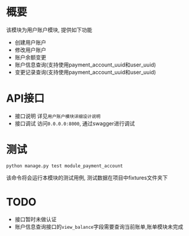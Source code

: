 # 概要
该模块为用户账户模块, 提供如下功能
+ 创建用户账户
+ 修改用户账户
+ 账户余额变更
+ 账户信息查询(支持使用payment_account_uuid和user_uuid)
+ 变更记录查询(支持使用payment_account_uuid和user_uuid)

# API接口
+ 接口说明 详见`用户账户模块详细设计说明`
+ 接口调试 访问`0.0.0.0:8000`, 通过swagger进行调试

# 测试
```
python manage.py test module_payment_account
```
该命令将会运行本模块的测试用例, 测试数据在项目中fixtures文件夹下

# TODO
+ 接口暂时未做认证
+ 账户信息查询接口的`view_balance`字段需要查询当前账单,账单模块未完成
